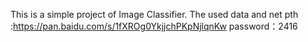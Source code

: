 This is a simple project of Image Classifier.
The used data and net pth :https://pan.baidu.com/s/1fXROg0YkjjchPKpNjlqnKw password：2416 
